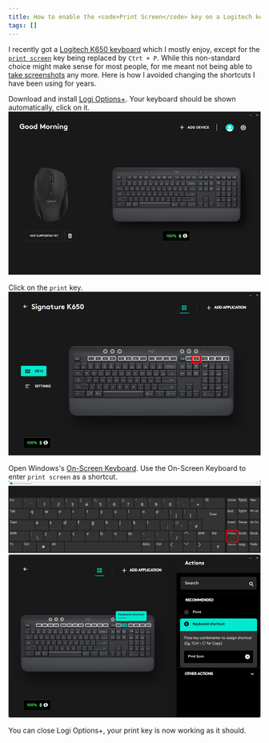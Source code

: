 ```yaml
---
title: How to enable the <code>Print Screen</code> key on a Logitech keyboard
tags: []
---
```


I recently got a [Logitech K650 keyboard](https://support.logi.com/hc/en-us/articles/5124495316631-Getting-Started-SIGNATURE-K650) which I mostly enjoy, except for the [`print screen`](https://en.wikipedia.org/wiki/Print_Screen) key being replaced by `Ctrt + P`.
While this non-standard choice might make sense for most people, for me meant not being able to [take screenshots](https://getgreenshot.org/) any more.
Here is how I avoided changing the shortcuts I have been using for years.

Download and install [Logi Options+](https://support.logi.com/hc/it/articles/4418699283607).
Your keyboard should be shown automatically, click on it.
![](/assets/2023/print-logitech/01-click-on-keyboard.png)

Click on the `print` key.
![](/assets/2023/print-logitech/03-click-print-key.png)

Open Windows's [On-Screen Keyboard](https://support.microsoft.com/en-us/topic/ecbb5e08-5b4e-d8c8-f794-81dbf896267a).
Use the On-Screen Keyboard to enter `print screen` as a shortcut.
![](/assets/2023/print-logitech/04-on-screen-keyboard.png)
![](/assets/2023/print-logitech/05-prnt-screen-shortcut.png)

You can close Logi Options+, your print key is now working as it should.

